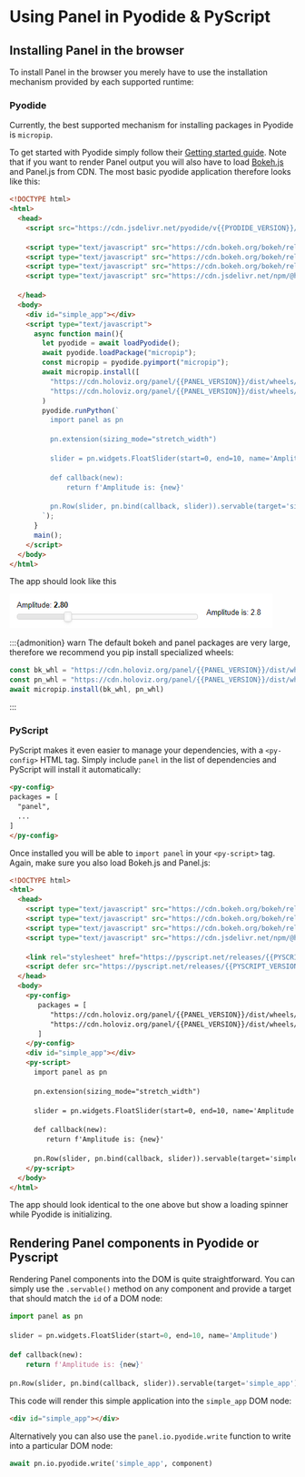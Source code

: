 # Using Panel in Pyodide & PyScript

## Installing Panel in the browser

To install Panel in the browser you merely have to use the installation mechanism provided by each supported runtime:

### Pyodide

Currently, the best supported mechanism for installing packages in Pyodide is `micropip`.

To get started with Pyodide simply follow their [Getting started guide](https://pyodide.org/en/stable/usage/quickstart.html). Note that if you want to render Panel output you will also have to load [Bokeh.js](https://docs.bokeh.org/en/2.4.1/docs/first_steps/installation.html#install-bokehjs:~:text=Installing%20standalone%20BokehJS%C2%B6) and Panel.js from CDN. The most basic pyodide application therefore looks like this:

```html
<!DOCTYPE html>
<html>
  <head>
    <script src="https://cdn.jsdelivr.net/pyodide/v{{PYODIDE_VERSION}}/full/pyodide.js"></script>

    <script type="text/javascript" src="https://cdn.bokeh.org/bokeh/release/bokeh-{{BOKEH_VERSION}}.js"></script>
    <script type="text/javascript" src="https://cdn.bokeh.org/bokeh/release/bokeh-widgets-{{BOKEH_VERSION}}.min.js"></script>
    <script type="text/javascript" src="https://cdn.bokeh.org/bokeh/release/bokeh-tables-{{BOKEH_VERSION}}.min.js"></script>
    <script type="text/javascript" src="https://cdn.jsdelivr.net/npm/@holoviz/panel@{{PANEL_VERSION}}/dist/panel.min.js"></script>

  </head>
  <body>
    <div id="simple_app"></div>
    <script type="text/javascript">
      async function main(){
        let pyodide = await loadPyodide();
        await pyodide.loadPackage("micropip");
        const micropip = pyodide.pyimport("micropip");
        await micropip.install([
          "https://cdn.holoviz.org/panel/{{PANEL_VERSION}}/dist/wheels/bokeh-{{BOKEH_VERSION}}-py3-none-any.whl",
          "https://cdn.holoviz.org/panel/{{PANEL_VERSION}}/dist/wheels/panel-{{PANEL_VERSION}}-py3-none-any.whl"]
        )
        pyodide.runPython(`
          import panel as pn

          pn.extension(sizing_mode="stretch_width")

          slider = pn.widgets.FloatSlider(start=0, end=10, name='Amplitude')

          def callback(new):
              return f'Amplitude is: {new}'

          pn.Row(slider, pn.bind(callback, slider)).servable(target='simple_app');
	    `);
      }
      main();
    </script>
  </body>
</html>
```

The app should look like this

![Panel Pyodide App](../../_static/images/pyodide_app_simple.png)

:::{admonition} warn
The default bokeh and panel packages are very large, therefore we recommend you pip install specialized wheels:

```javascript
const bk_whl = "https://cdn.holoviz.org/panel/{{PANEL_VERSION}}/dist/wheels/bokeh-{{BOKEH_VERSION}}-py3-none-any.whl"
const pn_whl = "https://cdn.holoviz.org/panel/{{PANEL_VERSION}}/dist/wheels/panel-{{PANEL_VERSION}}-py3-none-any.whl"
await micropip.install(bk_whl, pn_whl)
```
:::

### PyScript

PyScript makes it even easier to manage your dependencies, with a `<py-config>` HTML tag. Simply include `panel` in the list of dependencies and PyScript will install it automatically:

```html
<py-config>
packages = [
  "panel",
  ...
]
</py-config>
```

Once installed you will be able to `import panel` in your `<py-script>` tag. Again, make sure you also load Bokeh.js and Panel.js:

```html
<!DOCTYPE html>
<html>
  <head>
    <script type="text/javascript" src="https://cdn.bokeh.org/bokeh/release/bokeh-{{BOKEH_VERSION}}.js"></script>
    <script type="text/javascript" src="https://cdn.bokeh.org/bokeh/release/bokeh-widgets-{{BOKEH_VERSION}}.min.js"></script>
    <script type="text/javascript" src="https://cdn.bokeh.org/bokeh/release/bokeh-tables-{{BOKEH_VERSION}}.min.js"></script>
    <script type="text/javascript" src="https://cdn.jsdelivr.net/npm/@holoviz/panel@{{PANEL_VERSION}}/dist/panel.min.js"></script>

    <link rel="stylesheet" href="https://pyscript.net/releases/{{PYSCRIPT_VERSION}}/pyscript.css" />
    <script defer src="https://pyscript.net/releases/{{PYSCRIPT_VERSION}}/pyscript.js"></script>
  </head>
  <body>
    <py-config>
       packages = [
          "https://cdn.holoviz.org/panel/{{PANEL_VERSION}}/dist/wheels/bokeh-{{BOKEH_VERSION}}-py3-none-any.whl"
          "https://cdn.holoviz.org/panel/{{PANEL_VERSION}}/dist/wheels/panel-{{PANEL_VERSION}}-py3-none-any.whl"
       ]
    </py-config>
    <div id="simple_app"></div>
    <py-script>
      import panel as pn

      pn.extension(sizing_mode="stretch_width")

      slider = pn.widgets.FloatSlider(start=0, end=10, name='Amplitude')

      def callback(new):
         return f'Amplitude is: {new}'

      pn.Row(slider, pn.bind(callback, slider)).servable(target='simple_app');
    </py-script>
  </body>
</html>
```

The app should look identical to the one above but show a loading spinner while Pyodide is initializing.

## Rendering Panel components in Pyodide or Pyscript

Rendering Panel components into the DOM is quite straightforward. You can simply use the `.servable()` method on any component and provide a target that should match the `id` of a DOM node:

```python
import panel as pn

slider = pn.widgets.FloatSlider(start=0, end=10, name='Amplitude')

def callback(new):
    return f'Amplitude is: {new}'

pn.Row(slider, pn.bind(callback, slider)).servable(target='simple_app');
```

This code will render this simple application into the `simple_app` DOM node:

```html
<div id="simple_app"></div>
```

Alternatively you can also use the `panel.io.pyodide.write` function to write into a particular DOM node:

```python
await pn.io.pyodide.write('simple_app', component)
```
